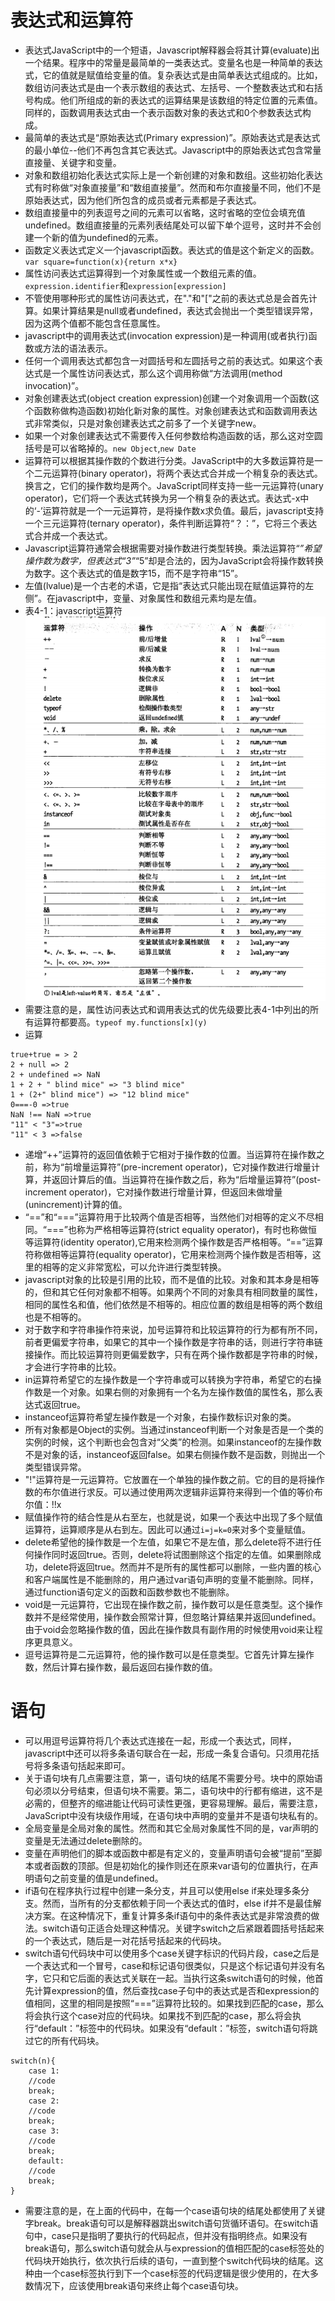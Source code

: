 # 表达式和运算符
* 表达式JavaScript中的一个短语，Javascript解释器会将其计算(evaluate)出一个结果。程序中的常量是最简单的一类表达式。变量名也是一种简单的表达式，它的值就是赋值给变量的值。复杂表达式是由简单表达式组成的。比如，数组访问表达式是由一个表示数组的表达式、左括号、一个整数表达式和右括号构成。他们所组成的新的表达式的运算结果是该数组的特定位置的元素值。同样的，函数调用表达式由一个表示函数对象的表达式和0个参数表达式构成。
* 最简单的表达式是“原始表达式(Primary expression)”。原始表达式是表达式的最小单位--他们不再包含其它表达式。Javascript中的原始表达式包含常量直接量、关键字和变量。
* 对象和数组初始化表达式实际上是一个新创建的对象和数组。这些初始化表达式有时称做“对象直接量”和“数组直接量”。然而和布尔直接量不同，他们不是原始表达式，因为他们所包含的成员或者元素都是子表达式。
* 数组直接量中的列表逗号之间的元素可以省略，这时省略的空位会填充值undefined。数组直接量的元素列表结尾处可以留下单个逗号，这时并不会创建一个新的值为undefined的元素。
* 函数定义表达式定义一个javascript函数。表达式的值是这个新定义的函数。`var square=function(x){return x*x}`
* 属性访问表达式运算得到一个对象属性或一个数组元素的值。`expression.identifier`和`expression[expression]`
* 不管使用哪种形式的属性访问表达式，在"."和"["之前的表达式总是会首先计算。如果计算结果是null或者undefined，表达式会抛出一个类型错误异常，因为这两个值都不能包含任意属性。
* javascript中的调用表达式(invocation expression)是一种调用(或者执行)函数或方法的语法表示。
* 任何一个调用表达式都包含一对圆括号和左圆括号之前的表达式。如果这个表达式是一个属性访问表达式，那么这个调用称做“方法调用(method invocation)”。
* 对象创建表达式(object creation expression)创建一个对象调用一个函数(这个函数称做构造函数)初始化新对象的属性。对象创建表达式和函数调用表达式非常类似，只是对象创建表达式之前多了一个关键字new。
* 如果一个对象创建表达式不需要传入任何参数给构造函数的话，那么这对空圆括号是可以省略掉的。`new Object`,`new Date`
* 运算符可以根据其操作数的个数进行分类。JavaScript中的大多数运算符是一个二元运算符(binary operator)，将两个表达式合并成一个稍复杂的表达式。换言之，它们的操作数均是两个。JavaScript同样支持一些一元运算符(unary operator)，它们将一个表达式转换为另一个稍复杂的表达式。表达式-x中的‘-’运算符就是一个一元运算符，是将操作数x求负值。最后，javascript支持一个三元运算符(ternary operator)，条件判断运算符“？：”，它将三个表达式合并成一个表达式。
* Javascript运算符通常会根据需要对操作数进行类型转换。乘法运算符“*”希望操作数为数字，但表达式“3”*“5”却是合法的，因为JavaScript会将操作数转换为数字。这个表达式的值是数字15，而不是字符串“15”。
* 左值(lvalue)是一个古老的术语，它是指“表达式只能出现在赋值运算符的左侧”。在javascript中，变量、对象属性和数组元素均是左值。
* 表4-1：javascript运算符![javascript-operator.png](./images/javascript-operator.png)
* 需要注意的是，属性访问表达式和调用表达式的优先级要比表4-1中列出的所有运算符都要高。`typeof my.functions[x](y)`
* 运算
```
true+true = > 2
2 + null => 2
2 + undefined => NaN
1 + 2 + " blind mice" => "3 blind mice"
1 + (2+" blind mice") => "12 blind mice"
0===-0 =>true
NaN !== NaN =>true
"11" < "3"=>true
"11" < 3 =>false
```
* 递增“++”运算符的返回值依赖于它相对于操作数的位置。当运算符在操作数之前，称为“前增量运算符”(pre-increment operator)，它对操作数进行增量计算，并返回计算后的值。当运算符在操作数之后，称为“后增量运算符”(post-increment operator)，它对操作数进行增量计算，但返回未做增量(unincrement)计算的值。
* “==”和“===”运算符用于比较两个值是否相等，当然他们对相等的定义不尽相同。“===”也称为严格相等运算符(strict equality operator)，有时也称做恒等运算符(identity operator),它用来检测两个操作数是否严格相等。“==”运算符称做相等运算符(equality operator)，它用来检测两个操作数是否相等，这里的相等的定义非常宽松，可以允许进行类型转换。
* javascript对象的比较是引用的比较，而不是值的比较。对象和其本身是相等的，但和其它任何对象都不相等。如果两个不同的对象具有相同数量的属性，相同的属性名和值，他们依然是不相等的。相应位置的数组是相等的两个数组也是不相等的。
* 对于数字和字符串操作符来说，加号运算符和比较运算符的行为都有所不同，前者更偏爱字符串，如果它的其中一个操作数是字符串的话，则进行字符串链接操作。而比较运算符则更偏爱数字，只有在两个操作数都是字符串的时候，才会进行字符串的比较。
* in运算符希望它的左操作数是一个字符串或可以转换为字符串，希望它的右操作数是一个对象。如果右侧的对象拥有一个名为左操作数值的属性名，那么表达式返回true。
* instanceof运算符希望左操作数是一个对象，右操作数标识对象的类。
* 所有对象都是Object的实例。当通过instanceof判断一个对象是否是一个类的实例的时候，这个判断也会包含对“父类”的检测。如果instanceof的左操作数不是对象的话，instanceof返回false。如果右侧操作数不是函数，则抛出一个类型错误异常。
* "!"运算符是一元运算符。它放置在一个单独的操作数之前。它的目的是将操作数的布尔值进行求反。可以通过使用两次逻辑非运算符来得到一个值的等价布尔值：!!x
* 赋值操作符的结合性是从右至左，也就是说，如果一个表达中出现了多个赋值运算符，运算顺序是从右到左。因此可以通过`i=j=k=0`来对多个变量赋值。
* delete希望他的操作数是一个左值，如果它不是左值，那么delete将不进行任何操作同时返回true。否则，delete将试图删除这个指定的左值。如果删除成功，delete将返回true。然而并不是所有的属性都可以删除，一些内置的核心和客户端属性是不能删除的，用户通过var语句声明的变量不能删除。同样，通过function语句定义的函数和函数参数也不能删除。
* void是一元运算符，它出现在操作数之前，操作数可以是任意类型。这个操作数并不是经常使用，操作数会照常计算，但忽略计算结果并返回undefined。由于void会忽略操作数的值，因此在操作数具有副作用的时候使用void来让程序更具意义。
* 逗号运算符是二元运算符，他的操作数可以是任意类型。它首先计算左操作数，然后计算右操作数，最后返回右操作数的值。

# 语句
* 可以用逗号运算符将几个表达式连接在一起，形成一个表达式，同样，javascript中还可以将多条语句联合在一起，形成一条复合语句。只须用花括号将多条语句括起来即可。
* 关于语句块有几点需要注意，第一，语句块的结尾不需要分号。块中的原始语句必须以分号结束，但语句块不需要。第二，语句块中的行都有缩进，这不是必需的，但整齐的缩进能让代码可读性更强，更容易理解。最后，需要注意，JavaScript中没有块级作用域，在语句块中声明的变量并不是语句块私有的。
* 全局变量是全局对象的属性。然而和其它全局对象属性不同的是，var声明的变量是无法通过delete删除的。
* 变量在声明他们的脚本或函数中都是有定义的，变量声明语句会被“提前”至脚本或者函数的顶部。但是初始化的操作则还在原来var语句的位置执行，在声明语句之前变量的值是undefined。
* if语句在程序执行过程中创建一条分支，并且可以使用else if来处理多条分支。然而，当所有的分支都依赖于同一个表达式的值时，else if并不是最佳解决方案。在这种情况下，重复计算多条if语句中的条件表达式是非常浪费的做法。switch语句正适合处理这种情况。关键字switch之后紧跟着圆括号括起来的一个表达式，随后是一对花括号括起来的代码块。
* switch语句代码块中可以使用多个case关键字标识的代码片段，case之后是一个表达式和一个冒号，case和标记语句很类似，只是这个标记语句并没有名字，它只和它后面的表达式关联在一起。当执行这条switch语句的时候，他首先计算expression的值，然后查找case子句中的表达式是否和expression的值相同，这里的相同是按照“===”运算符比较的。如果找到匹配的case，那么将会执行这个case对应的代码块。如果找不到匹配的case，那么将会执行“default：”标签中的代码块。如果没有“default：”标签，switch语句将跳过它的所有代码块。
```
switch(n){
	case 1:
	//code
	break;
	case 2:
	//code
	break;
	case 3:
	//code
	break;
	default:
	//code
	break;
}
```
* 需要注意的是，在上面的代码中，在每一个case语句块的结尾处都使用了关键字break。break语句可以是解释器跳出switch语句货循环语句。在switch语句中，case只是指明了要执行的代码起点，但并没有指明终点。如果没有break语句，那么switch语句就会从与expression的值相匹配的case标签处的代码块开始执行，依次执行后续的语句，一直到整个switch代码块的结尾。这种由一个case标签执行到下一个case标签的代码逻辑是很少使用的，在大多数情况下，应该使用break语句来终止每个case语句块。
